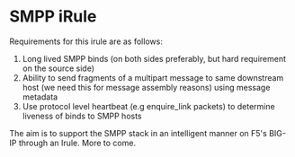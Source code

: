 # SMPP iRule

Requirements for this irule are as follows:
1. Long lived SMPP binds (on both sides preferably, but hard requirement on the source side)
2. Ability to send fragments of a multipart message to same downstream host (we need this for message assembly reasons) using message metadata
3. Use protocol level heartbeat (e.g enquire_link packets) to determine liveness of binds to SMPP hosts

The aim is to support the SMPP stack in an intelligent manner on F5's BIG-IP through an Irule. More to come. 